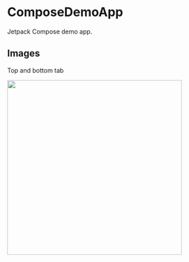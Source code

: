 # ComposeDemoApp

Jetpack Compose demo app.

## Images

Top and bottom tab

<img src="https://user-images.githubusercontent.com/25205138/126365496-b5d80627-0321-4118-9ccf-aa654c5c7316.png" width="400" />
